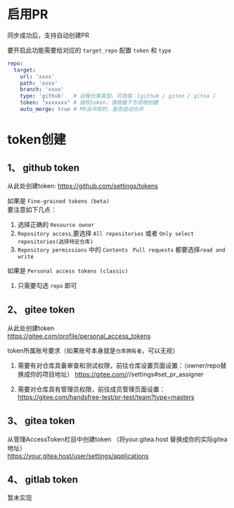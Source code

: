 # 启用PR

同步成功后，支持自动创建PR

要开启此功能需要给对应的 `target_repo` 配置 `token` 和 `type`

```yaml
repo:
  target:
    url: 'xxxx'
    path: 'xxxx'
    branch: 'xxxx'
    type: 'github'   # 远程仓库类型。可选值：[github / gitee / gitea ]
    token: "xxxxxxx" # 授权token，请根据下方说明创建
    auto_merge: true # PR没冲突时，是否自动合并
```

# token创建

## 1、 github token

从此处创建token: https://github.com/settings/tokens

如果是 `Fine-grained tokens (beta) `    
要注意如下几点：

1. 选择正确的 `Resource owner`
2. `Repository access`,要选择 `All repositories` 或者 `Only select repositories(选择特定仓库)`
3. `Repository permissions` 中的 `Contents ` `Pull requests` 都要选择`read and write`

如果是 `Personal access tokens (classic)`

1. 只需要勾选 `repo` 即可

## 2、 gitee token

从此处创建token    
https://gitee.com/profile/personal_access_tokens

token所属账号要求（如果账号本身就是`仓库拥有者`，可以无视）

1. 需要有对仓库具备审查和测试权限，前往仓库设置页面设置：（owner/repo替换成你的项目地址）
   https://gitee.com/<owner>/<repo>/settings#set_pr_assigner

2. 需要对仓库具有管理员权限，前往成员管理页面设置：
   https://gitee.com/handsfree-test/pr-test/team?type=masters

## 3、 gitea token

从管理AccessToken栏目中创建token （将your.gitea.host 替换成你的实际gitea地址）     
https://your.gitea.host/user/settings/applications

## 4、 gitlab token

暂未实现



